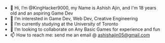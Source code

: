 - 👋 Hi, I’m @KingHacker9000, my Name is Ashish Ajin, and I'm 18 years old and an aspiring Game Dev
- 👀 I’m interested in Game Dev, Web Dev, Creative Engineering
- 🌱 I’m currently studying at the University of Toronto
- 💞️ I’m looking to collaborate on Any Basic Games for experience and fun
- 📫 How to reach me: send me an email @ ashishajin05@gmail.com

<!---
KingHacker9000/KingHacker9000 is a ✨ special ✨ repository because its `README.md` (this file) appears on your GitHub profile.
You can click the Preview link to take a look at your changes.
--->
